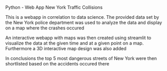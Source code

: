 Python - Web App New York Traffic Collisions

This is a webapp in correlation to data science. The provided data set by the New York police department was used to analyze the data and display on a map where the crashes occured

An interactive webapp with maps was then created using streamlit to visualize the data at the given time and at a given point on a map. Furthermore a 3D interactive map design was also added

In conclusions the top 5 most dangerous streets of New York were then shortlisted based on the accidents occured there
